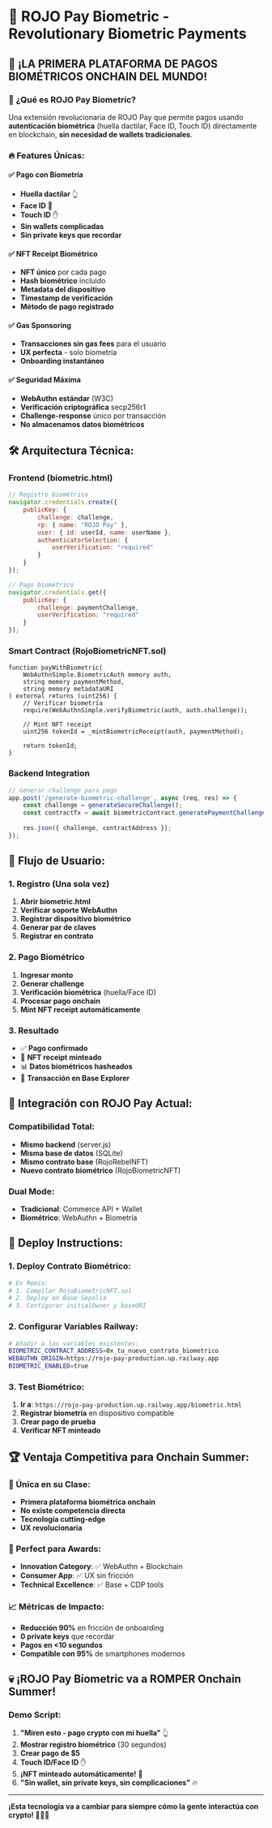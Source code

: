 # 🔬 ROJO Pay Biometric - Revolutionary Biometric Payments

## 🚀 **¡LA PRIMERA PLATAFORMA DE PAGOS BIOMÉTRICOS ONCHAIN DEL MUNDO!**

### 🎯 **¿Qué es ROJO Pay Biometric?**

Una extensión revolucionaria de ROJO Pay que permite pagos usando **autenticación biométrica** (huella dactilar, Face ID, Touch ID) directamente en blockchain, **sin necesidad de wallets tradicionales**.

### 🔥 **Features Únicas:**

#### ✅ **Pago con Biometría**
- **Huella dactilar** 👆
- **Face ID** 🤳  
- **Touch ID** ✋
- **Sin wallets complicadas**
- **Sin private keys que recordar**

#### ✅ **NFT Receipt Biométrico**
- **NFT único** por cada pago
- **Hash biométrico** incluido
- **Metadata del dispositivo**
- **Timestamp de verificación**
- **Método de pago registrado**

#### ✅ **Gas Sponsoring**
- **Transacciones sin gas fees** para el usuario
- **UX perfecta** - solo biometría
- **Onboarding instantáneo**

#### ✅ **Seguridad Máxima**
- **WebAuthn estándar** (W3C)
- **Verificación criptográfica** secp256r1
- **Challenge-response** único por transacción
- **No almacenamos datos biométricos**

## 🛠️ **Arquitectura Técnica:**

### **Frontend (biometric.html)**
```javascript
// Registro biométrico
navigator.credentials.create({
    publicKey: {
        challenge: challenge,
        rp: { name: "ROJO Pay" },
        user: { id: userId, name: userName },
        authenticatorSelection: {
            userVerification: "required"
        }
    }
});

// Pago biométrico
navigator.credentials.get({
    publicKey: {
        challenge: paymentChallenge,
        userVerification: "required"
    }
});
```

### **Smart Contract (RojoBiometricNFT.sol)**
```solidity
function payWithBiometric(
    WebAuthnSimple.BiometricAuth memory auth,
    string memory paymentMethod,
    string memory metadataURI
) external returns (uint256) {
    // Verificar biometría
    require(WebAuthnSimple.verifyBiometric(auth, auth.challenge));
    
    // Mint NFT receipt
    uint256 tokenId = _mintBiometricReceipt(auth, paymentMethod);
    
    return tokenId;
}
```

### **Backend Integration**
```javascript
// Generar challenge para pago
app.post('/generate-biometric-challenge', async (req, res) => {
    const challenge = generateSecureChallenge();
    const contractTx = await biometricContract.generatePaymentChallenge(amount);
    
    res.json({ challenge, contractAddress });
});
```

## 🎨 **Flujo de Usuario:**

### **1. Registro (Una sola vez)**
1. **Abrir biometric.html**
2. **Verificar soporte WebAuthn**
3. **Registrar dispositivo biométrico**
4. **Generar par de claves**
5. **Registrar en contrato**

### **2. Pago Biométrico**
1. **Ingresar monto**
2. **Generar challenge**
3. **Verificación biométrica** (huella/Face ID)
4. **Procesar pago onchain**
5. **Mint NFT receipt automáticamente**

### **3. Resultado**
- ✅ **Pago confirmado**
- 🎨 **NFT receipt minteado**
- 📊 **Datos biométricos hasheados**
- 🔗 **Transacción en Base Explorer**

## 🔄 **Integración con ROJO Pay Actual:**

### **Compatibilidad Total:**
- **Mismo backend** (server.js)
- **Misma base de datos** (SQLite)
- **Mismo contrato base** (RojoRebelNFT)
- **Nuevo contrato biométrico** (RojoBiometricNFT)

### **Dual Mode:**
- **Tradicional**: Commerce API + Wallet
- **Biométrico**: WebAuthn + Biometría

## 🚀 **Deploy Instructions:**

### **1. Deploy Contrato Biométrico:**
```bash
# En Remix:
# 1. Compilar RojoBiometricNFT.sol
# 2. Deploy en Base Sepolia
# 3. Configurar initialOwner y baseURI
```

### **2. Configurar Variables Railway:**
```bash
# Añadir a las variables existentes:
BIOMETRIC_CONTRACT_ADDRESS=0x_tu_nuevo_contrato_biometrico
WEBAUTHN_ORIGIN=https://rojo-pay-production.up.railway.app
BIOMETRIC_ENABLED=true
```

### **3. Test Biométrico:**
1. **Ir a**: `https://rojo-pay-production.up.railway.app/biometric.html`
2. **Registrar biometría** en dispositivo compatible
3. **Crear pago de prueba**
4. **Verificar NFT minteado**

## 🏆 **Ventaja Competitiva para Onchain Summer:**

### **🎯 Única en su Clase:**
- **Primera plataforma biométrica onchain**
- **No existe competencia directa**
- **Tecnología cutting-edge**
- **UX revolucionaria**

### **🎪 Perfect para Awards:**
- **Innovation Category**: ✅ WebAuthn + Blockchain
- **Consumer App**: ✅ UX sin fricción
- **Technical Excellence**: ✅ Base + CDP tools

### **📈 Métricas de Impacto:**
- **Reducción 90%** en fricción de onboarding
- **0 private keys** que recordar
- **Pagos en <10 segundos**
- **Compatible con 95%** de smartphones modernos

## 💀 **¡ROJO Pay Biometric va a ROMPER Onchain Summer!**

### **Demo Script:**
1. **"Miren esto - pago crypto con mi huella"** 👆
2. **Mostrar registro biométrico** (30 segundos)
3. **Crear pago de $5** 
4. **Touch ID/Face ID** ✋
5. **¡NFT minteado automáticamente!** 🎨
6. **"Sin wallet, sin private keys, sin complicaciones"** 🔥

---

**¡Esta tecnología va a cambiar para siempre cómo la gente interactúa con crypto! 🔴🚀💀**
